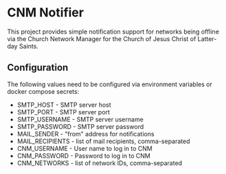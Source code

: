 # CNM Notifier

This project provides simple notification support for networks being offline via
the Church Network Manager for the Church of Jesus Christ of Latter-day Saints.

## Configuration

The following values need to be configured via environment variables or docker
compose secrets:

- SMTP_HOST - SMTP server host
- SMTP_PORT - SMTP server port
- SMTP_USERNAME - SMTP server username
- SMTP_PASSWORD - SMTP server password
- MAIL_SENDER -  "from" address for notifications
- MAIL_RECIPIENTS - list of mail recipients, comma-separated
- CNM_USERNAME - User name to log in to CNM
- CNM_PASSWORD - Password to log in to CNM
- CNM_NETWORKS - list of network IDs, comma-separated
